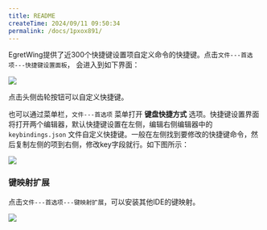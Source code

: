 ```yaml
---
title: README
createTime: 2024/09/11 09:50:34
permalink: /docs/1pxox891/
---
```


EgretWing提供了近300个快捷键设置项自定义命令的快捷键。点击`文件---首选项---快捷键设置面板`，
会进入到如下界面：

![](1.png)

点击头侧齿轮按钮可以自定义快捷键。

也可以通过菜单栏，`文件---首选项` 菜单打开 **键盘快捷方式** 选项。快捷键设置界面将打开两个编辑器，默认快捷键设置在左侧，编辑右侧编辑器中的 `keybindings.json` 文件自定义快捷键。一般在左侧找到要修改的快捷键命令，然后复制左侧的项到右侧，修改key字段就行。如下图所示：

![](2.png)

### 键映射扩展

点击`文件---首选项---键映射扩展`，可以安装其他IDE的键映射。

![](3.png)
